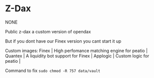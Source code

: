 # Z-Dax
NONE

Public z-dax a custom version of opendax

But if you dont have our Finex version you cant start it up

Custom images:
Finex | High perfomance matching engine for peatio |
Quantex | A liquidity bot support for Finex |
Applogic | Custom logic for peatio |


Command to fix ``sudo chmod -R 757 data/vault``
